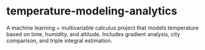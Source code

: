# temperature-modeling-analytics
A machine learning + multivariable calculus project that models temperature based on time, humidity, and altitude. Includes gradient analysis, city comparison, and triple integral estimation.
